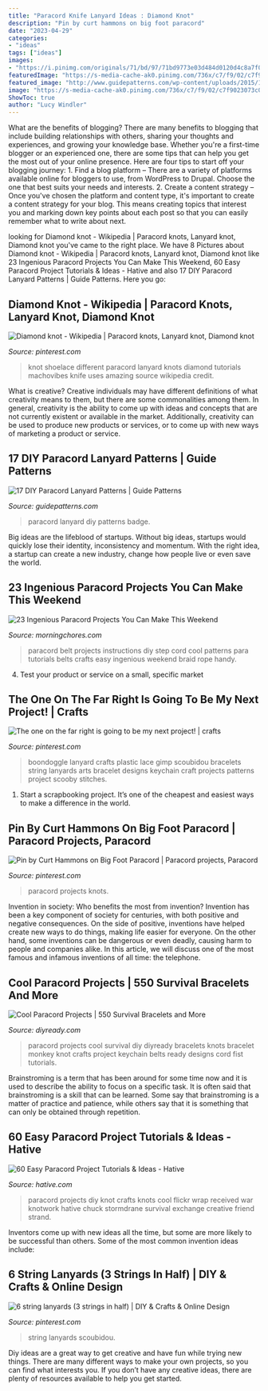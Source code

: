 ```yaml
---
title: "Paracord Knife Lanyard Ideas : Diamond Knot"
description: "Pin by curt hammons on big foot paracord"
date: "2023-04-29"
categories:
- "ideas"
tags: ["ideas"]
images:
- "https://i.pinimg.com/originals/71/bd/97/71bd9773e03d484d0120d4c8a7f033b9.jpg"
featuredImage: "https://s-media-cache-ak0.pinimg.com/736x/c7/f9/02/c7f9023073c0101cfc1d4b329c88410b.jpg"
featured_image: "http://www.guidepatterns.com/wp-content/uploads/2015/10/Paracord-Badge-Lanyard.jpg"
image: "https://s-media-cache-ak0.pinimg.com/736x/c7/f9/02/c7f9023073c0101cfc1d4b329c88410b.jpg"
ShowToc: true
author: "Lucy Windler"
---
```



What are the benefits of blogging?
There are many benefits to blogging that include building relationships with others, sharing your thoughts and experiences, and growing your knowledge base. Whether you're a first-time blogger or an experienced one, there are some tips that can help you get the most out of your online presence. Here are four tips to start off your blogging journey: 1. Find a blog platform – There are a variety of platforms available online for bloggers to use, from WordPress to Drupal. Choose the one that best suits your needs and interests. 2. Create a content strategy – Once you've chosen the platform and content type, it's important to create a content strategy for your blog. This means creating topics that interest you and marking down key points about each post so that you can easily remember what to write about next. 
	

		
looking for Diamond knot - Wikipedia | Paracord knots, Lanyard knot, Diamond knot you've came to the right place. We have 8 Pictures about Diamond knot - Wikipedia | Paracord knots, Lanyard knot, Diamond knot like 23 Ingenious Paracord Projects You Can Make This Weekend, 60 Easy Paracord Project Tutorials &amp; Ideas - Hative and also 17 DIY Paracord Lanyard Patterns | Guide Patterns. Here you go:
		
    
## Diamond Knot - Wikipedia | Paracord Knots, Lanyard Knot, Diamond Knot

<img loading=lazy src="https://i.pinimg.com/originals/71/bd/97/71bd9773e03d484d0120d4c8a7f033b9.jpg" onerror="this.onerror=null;this.src='https://tse1.mm.bing.net/th?id=OIP.QxptHZHWO154IjK5YyOnxgHaLI&amp;pid=15.1';" alt="Diamond knot - Wikipedia | Paracord knots, Lanyard knot, Diamond knot">

_Source: pinterest.com_

>knot shoelace different paracord lanyard knots diamond tutorials machovibes knife uses amazing source wikipedia credit. 

	

What is creative?
Creative individuals may have different definitions of what creativity means to them, but there are some commonalities among them. In general, creativity is the ability to come up with ideas and concepts that are not currently existent or available in the market. Additionally, creativity can be used to produce new products or services, or to come up with new ways of marketing a product or service.

    
## 17 DIY Paracord Lanyard Patterns | Guide Patterns

<img loading=lazy src="http://www.guidepatterns.com/wp-content/uploads/2015/10/Paracord-Badge-Lanyard.jpg" onerror="this.onerror=null;this.src='https://tse1.mm.bing.net/th?id=OIP.Jo_M0ZyPD0n_BhyjmuECLwHaEb&amp;pid=15.1';" alt="17 DIY Paracord Lanyard Patterns | Guide Patterns">

_Source: guidepatterns.com_

>paracord lanyard diy patterns badge. 

	

Big ideas are the lifeblood of startups. Without big ideas, startups would quickly lose their identity, inconsistency and momentum. With the right idea, a startup can create a new industry, change how people live or even save the world.

    
## 23 Ingenious Paracord Projects You Can Make This Weekend

<img loading=lazy src="https://cdn.morningchores.com/wp-content/uploads/2018/07/paracord-belt.jpg" onerror="this.onerror=null;this.src='https://tse1.mm.bing.net/th?id=OIP.izaBcXqDQHgaeVIQy_NeaQHaE7&amp;pid=15.1';" alt="23 Ingenious Paracord Projects You Can Make This Weekend">

_Source: morningchores.com_

>paracord belt projects instructions diy step cord cool patterns para tutorials belts crafts easy ingenious weekend braid rope handy. 

	

4. Test your product or service on a small, specific market

    
## The One On The Far Right Is Going To Be My Next Project! | Crafts

<img loading=lazy src="https://s-media-cache-ak0.pinimg.com/736x/62/fe/0d/62fe0da1db2f0119b1e135b78bbc5071--plastic-lace-crafts-lanyard-keychain.jpg" onerror="this.onerror=null;this.src='https://tse1.mm.bing.net/th?id=OIP.K4Cdwxr2na8eqWGfkJ3IDQHaJ6&amp;pid=15.1';" alt="The one on the far right is going to be my next project! | crafts">

_Source: pinterest.com_

>boondoggle lanyard crafts plastic lace gimp scoubidou bracelets string lanyards arts bracelet designs keychain craft projects patterns project scooby stitches. 

	

1. Start a scrapbooking project. It’s one of the cheapest and easiest ways to make a difference in the world.

    
## Pin By Curt Hammons On Big Foot Paracord | Paracord Projects, Paracord

<img loading=lazy src="https://i.pinimg.com/originals/23/e6/dc/23e6dcf48691fc743b11fbc990bb60c2.jpg" onerror="this.onerror=null;this.src='https://tse4.mm.bing.net/th?id=OIP.f0VVTLHWkLaH7nvfgFgn5gHaJ4&amp;pid=15.1';" alt="Pin by Curt Hammons on Big Foot Paracord | Paracord projects, Paracord">

_Source: pinterest.com_

>paracord projects knots. 

	

Invention in society: Who benefits the most from invention?
Invention has been a key component of society for centuries, with both positive and negative consequences. On the side of positive, inventions have helped create new ways to do things, making life easier for everyone. On the other hand, some inventions can be dangerous or even deadly, causing harm to people and companies alike. In this article, we will discuss one of the most famous and infamous inventions of all time: the telephone.

    
## Cool Paracord Projects | 550 Survival Bracelets And More

<img loading=lazy src="http://diyready.com/wp-content/uploads/2014/04/ft-image-paracord-projects.png" onerror="this.onerror=null;this.src='https://tse1.mm.bing.net/th?id=OIP.xyzj8c_xjmoan80xyPbZvQHaIp&amp;pid=15.1';" alt="Cool Paracord Projects | 550 Survival Bracelets and More">

_Source: diyready.com_

>paracord projects cool survival diy diyready bracelets knots bracelet monkey knot crafts project keychain belts ready designs cord fist tutorials. 

	

Brainstroming is a term that has been around for some time now and it is used to describe the ability to focus on a specific task. It is often said that brainstroming is a skill that can be learned. Some say that brainstroming is a matter of practice and patience, while others say that it is something that can only be obtained through repetition.

    
## 60 Easy Paracord Project Tutorials &amp; Ideas - Hative

<img loading=lazy src="https://hative.com/wp-content/uploads/2015/06/paracord-projects/40-paracord-projects.jpg" onerror="this.onerror=null;this.src='https://tse1.mm.bing.net/th?id=OIP.dl685NmeCCa_YT0n-ChjpAHaJ2&amp;pid=15.1';" alt="60 Easy Paracord Project Tutorials &amp; Ideas - Hative">

_Source: hative.com_

>paracord projects diy knot crafts knots cool flickr wrap received war knotwork hative chuck stormdrane survival exchange creative friend strand. 

	

Inventors come up with new ideas all the time, but some are more likely to be successful than others. Some of the most common invention ideas include:

    
## 6 String Lanyards (3 Strings In Half) | DIY &amp; Crafts &amp; Online Design

<img loading=lazy src="https://s-media-cache-ak0.pinimg.com/736x/c7/f9/02/c7f9023073c0101cfc1d4b329c88410b.jpg" onerror="this.onerror=null;this.src='https://tse2.mm.bing.net/th?id=OIP.1YmMhF6HtiWzamVoN7sk5QHaNK&amp;pid=15.1';" alt="6 string lanyards (3 strings in half) | DIY &amp; Crafts &amp; Online Design">

_Source: pinterest.com_

>string lanyards scoubidou. 

	

Diy ideas are a great way to get creative and have fun while trying new things. There are many different ways to make your own projects, so you can find what interests you. If you don’t have any creative ideas, there are plenty of resources available to help you get started.

